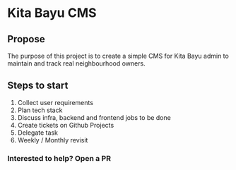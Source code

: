 # Kita Bayu CMS

## Propose
The purpose of this project is to create a simple CMS for Kita Bayu admin to maintain and track real neighbourhood owners.

## Steps to start

 1. Collect user requirements
 2. Plan tech stack
 3. Discuss infra, backend and frontend jobs to be done
 4. Create tickets on Github Projects
 5. Delegate task
 6. Weekly / Monthly revisit

### Interested to help? Open a PR 
